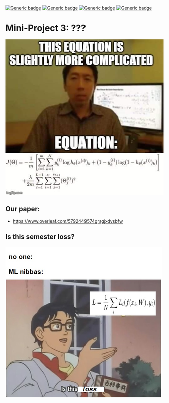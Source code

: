 [![Generic badge](https://img.shields.io/badge/Mini_project_3-Building-blue.svg)](https://shields.io/)
[![Generic badge](https://img.shields.io/badge/Contributors-2-<COLOR>.svg)](https://shields.io/)
[![Generic badge](https://img.shields.io/badge/COMP551-Applied_Machine_Learning-red.svg)](https://shields.io/)
[![Generic badge](https://img.shields.io/badge/Neat_level-OVER_8000-green.svg)](https://shields.io/)


# Mini-Project 3: ??? 
![](figs/66513672_2475826089122705_2138946266627833856_n.jpg)

## Our paper: 
- https://www.overleaf.com/5792449574grsgjxdvsbfw

## Is this semester loss? 

![](figs/is_this_loss.jpg)

